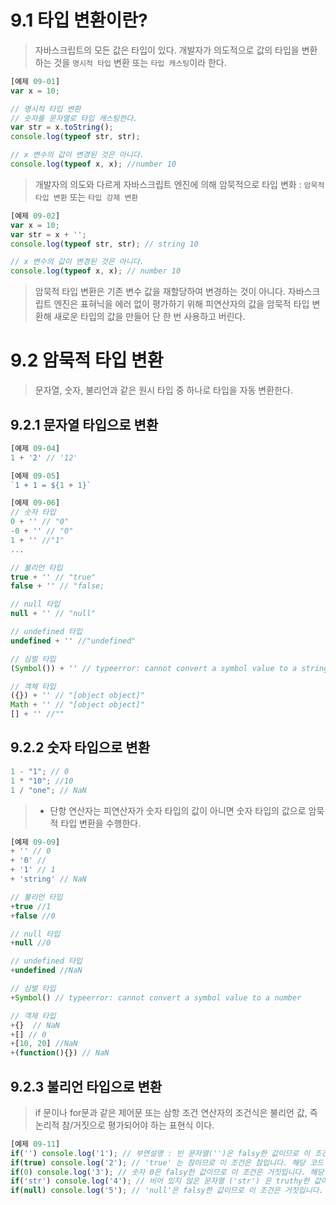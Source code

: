 # 9.1 타입 변환이란?

> 자바스크립트의 모든 값은 타입이 있다. 개발자가 의도적으로 값의 타입을 변환하는 것을 `명시적 타입` 변환 또는 `타입 캐스팅`이라 한다.

```jsx
[예제 09-01]
var x = 10;

// 명시적 타입 변환
// 숫자를 문자열로 타입 캐스팅한다.
var str = x.toString();
console.log(typeof str, str);

// x 변수의 값이 변경된 것은 아니다.
console.log(typeof x, x); //number 10
```

> 개발자의 의도와 다르게 자바스크립트 엔진에 의해 암묵적으로 타입 변화 : `암묵적 타입 변환` 또는 `타입 강제 변환`

```jsx
[예제 09-02]
var x = 10;
var str = x + '';
console.log(typeof str, str); // string 10

// x 변수의 값이 변경된 것은 아니다.
console.log(typeof x, x); // number 10
```

> 암묵적 타입 변환은 기존 변수 값을 재할당하여 변경하는 것이 아니다. 자바스크립트 엔진은 표혀닉을 에러 없이 평가하기 위해 피연산자의 값을 암묵적 타입 변환해 새로운 타입의 값을 만들어 단 한 번 사용하고 버린다.

# 9.2 암묵적 타입 변환

> 문자열, 숫자, 불리언과 같은 원시 타입 중 하나로 타입을 자동 변환한다.

## 9.2.1 문자열 타입으로 변환

```jsx
[예제 09-04]
1 + '2' // '12'
```

```jsx
[예제 09-05]
`1 + 1 = ${1 + 1}`
```

```jsx
[예제 09-06]
// 숫자 타입
0 + '' // "0"
-0 + '' // "0"
1 + '' //"1"
...

// 불리언 타입
true + '' // "true"
false + '' // "false;

// null 타입
null + '' // "null"

// undefined 타입
undefined + '' //"undefined"

// 심벌 타입
(Symbol()) + '' // typeerror: cannot convert a symbol value to a string

// 객체 타입
({}) + '' // "[object object]"
Math + '' // "[object object]"
[] + '' //""
```

## 9.2.2 숫자 타입으로 변환

```jsx
1 - "1"; // 0
1 * "10"; //10
1 / "one"; // NaN
```

> - 단항 연산자는 피연산자가 숫자 타입의 값이 아니면 숫자 타입의 값으로 암묵적 타입 변환을 수행한다.

```jsx
[예제 09-09]
+ '' // 0
+ '0' //
+ '1' // 1
+ 'string' // NaN

// 불리언 타입
+true //1
+false //0

// null 타입
+null //0

// undefined 타입
+undefined //NaN

// 심벌 타입
+Symbol() // typeerror: cannot convert a symbol value to a number

// 객제 타입
+{}  // NaN
+[] // 0
+[10, 20] //NaN
+(function(){}) // NaN
```

## 9.2.3 불리언 타입으로 변환

> if 문이나 for문과 같은 제어문 또는 삼항 조건 연산자의 조건식은 불리언 값, 즉 논리적 참/거짓으로 평가되어야 하는 표현식 이다.

```jsx
[예제 09-11]
if('') console.log('1'); // 부연설명 : 빈 문자열('')은 falsy한 값이므로 이 조건은 거짓. 해당 코드 블록이 실행되지 않습니다.
if(true) console.log('2'); // 'true' 는 참이므로 이 조건은 참입니다. 해당 코드 블록이 실행되어 '2'가 출력됩니다.
if(0) console.log('3'); // 숫자 0은 falsy한 값이므로 이 조건은 거짓입니다. 해당 코드 블록이 실행되지 않습니다.
if('str') console.log('4'); // 비어 있지 않은 문자열 ('str') 은 truthy한 값이므로 함입니다. 블록이 실행 됩니다.
if(null) console.log('5'); // 'null'은 falsy한 값이므로 이 조건은 거짓입니다. 해당 코드 블록이 실행되지 않습니다.
```
